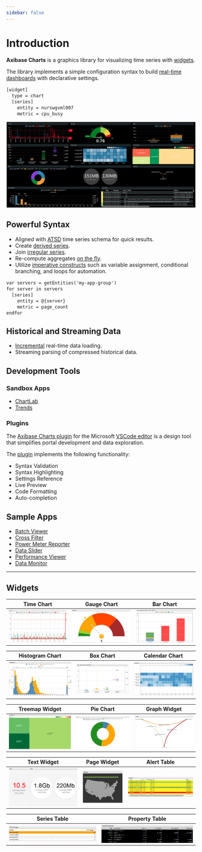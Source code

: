 ```yaml
---
sidebar: false
---
```


# Introduction

**Axibase Charts** is a graphics library for visualizing time series with [widgets](./widgets/README.md).

The library implements a simple configuration syntax to build [real-time dashboards](https://apps.axibase.com/chartlab/2ef08f32) with declarative settings.

```ls
[widget]
  type = chart
  [series]
    entity = nurswgvml007
    metric = cpu_busy
```

![](./images/charts-3.png)

## Powerful Syntax

* Aligned with [ATSD](https://axibase.com/docs/atsd/) time series schema for quick results.
* Create [derived series](https://apps.axibase.com/chartlab/62e6c18f/3/).
* Join [irregular series](https://apps.axibase.com/chartlab/e0e0be77).
* Re-compute aggregates [on the fly](https://apps.axibase.com/chartlab/57b0a961/3/).
* Utilize [imperative constructs](./syntax/control-structures.md) such as variable assignment, conditional branching, and loops for automation.

```ls
var servers = getEntities('my-app-group')
for server in servers
  [series]
    entity = @{server}
    metric = page_count
endfor
```

## Historical and Streaming Data

* [Incremental](https://apps.axibase.com/chartlab/cc79ed62) real-time data loading.
* Streaming parsing of compressed historical data.

## Development Tools

### Sandbox Apps

* [ChartLab](https://axibase.com/use-cases/tutorials/shared/chartlab.html)
* [Trends](https://axibase.com/use-cases/tutorials/shared/trends.html)

### Plugins

The [Axibase Charts plugin](https://marketplace.visualstudio.com/items?itemName=Axibase.axibasecharts-syntax) for the Microsoft [VSCode editor](https://code.visualstudio.com/) is a design tool that simplifies portal development and data exploration.

The [plugin](https://marketplace.visualstudio.com/items?itemName=Axibase.axibasecharts-syntax) implements the following functionality:

* Syntax Validation
* Syntax Highlighting
* Settings Reference
* Live Preview
* Code Formatting
* Auto-completion

## Sample Apps

* [Batch Viewer](https://apps.axibase.com/batch)
* [Cross Filter](https://axibase.com/docs/atsd/integration/data-applications/cross-filter.html)
* [Power Meter Reporter](https://axibase.com/docs/atsd/integration/data-applications/power-meter-reporter.html)
* [Data Slider](https://axibase.com/docs/atsd/integration/data-applications/data-slider.html)
* [Performance Viewer](https://axibase.com/docs/atsd/integration/data-applications/performance-viewer.html)
* [Data Monitor](https://axibase.com/docs/atsd/integration/data-applications/data-monitor.html)

---

## Widgets

Time Chart | Gauge Chart | Bar Chart
:--:|:--:|:--:
[![](./images/time-chart.png)](./widgets/time-chart/README.md) | [![](./images/gauge-chart.png)](./widgets/gauge-chart/README.md) | [![](./images/bar-chart.png)](./widgets/bar-chart/README.md)

Histogram Chart | Box Chart | Calendar Chart
:--:|:--:|:--:
[![](./images/histogram.png)](./widgets/histogram/README.md) | [![](./images/box-chart.png)](./widgets/box-chart/README.md) | [![](./images/calendar-chart.png)](./widgets/calendar-chart/README.md)

Treemap Widget | Pie Chart | Graph Widget
:--:|:--:|:--:
[![](./images/treemap-widget.png)](./widgets/treemap/README.md) | [![](./images/pie-chart.png)](./widgets/pie-chart/README.md) | [![](./images/graph.png)](./widgets/graph/README.md)

Text Widget | Page Widget | Alert Table
:--:|:--:|:--:
[![](./images/text-widget.png)](./widgets/text-widget/README.md) | [![](./images/page-widget.png)](./widgets/page-widget/README.md) | [![](./images/alert-console.png)](./widgets/alert-table/README.md)

Series Table | Property Table
:--:|:--:
[![](./images/streaming-table.png)](./widgets/series-table/README.md) | [![](./images/property-widget.png)](./widgets/property-table/README.md)
